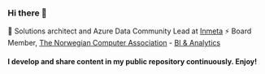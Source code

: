 ### Hi there 👋

💼 Solutions architect and Azure Data Community Lead at [Inmeta](https://inmeta.no/)
⚡ Board Member, [The Norwegian Computer Association](https://www.dataforeningen.no/) - [BI & Analytics](https://www.dataforeningen.no/faggruppe/bi-analytics/)

#### I develop and share content in my public repository continuously. Enjoy!
